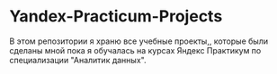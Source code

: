 # Yandex-Practicum-Projects
В этом репозитории я храню все учебные проекты,, которые были сделаны мной пока я обучалась на курсах Яндекс Практикум по специализации "Аналитик данных".
